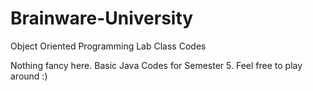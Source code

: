 # Brainware-University
Object Oriented Programming Lab Class Codes

Nothing fancy here. Basic Java Codes for Semester 5. Feel free to play around :)

